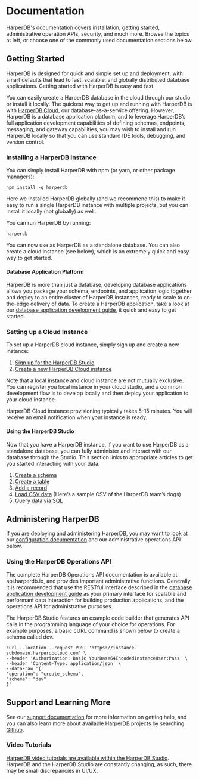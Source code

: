 # Documentation

HarperDB's documentation covers installation, getting started, administrative operation APIs, security, and much more. Browse the topics at left, or choose one of the commonly used documentation sections below.

## Getting Started

HarperDB is designed for quick and simple set up and deployment, with smart defaults that lead to fast, scalable, and globally distributed database applications. Getting started with HarperDB is easy and fast.

You can easily create a HarperDB database in the cloud through our studio or install it locally. The quickest way to get up and running with HarperDB is with [HarperDB Cloud](../harperdb-cloud/README.md), our database-as-a-service offering. However, HarperDB is a database application platform, and to leverage HarperDB’s full application development capabilities of defining schemas, endpoints, messaging, and gateway capabilities, you may wish to install and run HarperDB locally so that you can use standard IDE tools, debugging, and version control.

### Installing a HarperDB Instance

You can simply install HarperDB with npm (or yarn, or other package managers):
```shell
npm install -g harperdb
```
Here we installed HarperDB globally (and we recommend this) to make it easy to run a single HarperDB instance with multiple projects, but you can install it locally (not globally) as well.

You can run HarperDB by running:
```javascript
harperdb
```

You can now use as HarperDB as a standalone database. You can also create a cloud instance (see below), which is an extremely quick and easy way to get started.

#### Database Application Platform

HarperDB is more than just a database, developing database applications allows you package your schema, endpoints, and application logic together and deploy to an entire cluster of HarperDB instances, ready to scale to on-the-edge delivery of data. To create a HarperDB application, take a look at our [database application development guide](../applications/README.md), it quick and easy to get started.

### Setting up a Cloud Instance
To set up a HarperDB cloud instance, simply sign up and create a new instance:
1. [Sign up for the HarperDB Studio](https://studio.harperdb.io/sign-up)
2. [Create a new HarperDB Cloud instance](../harperdb-studio/instances.md#Create-a-New-Instance)

Note that a local instance and cloud instance are not mutually exclusive. You can register you local instance in your cloud studio, and a common development flow is to develop locally and then deploy your application to your cloud instance.

HarperDB Cloud instance provisioning typically takes 5-15 minutes. You will receive an email notification when your instance is ready.

#### Using the HarperDB Studio

Now that you have a HarperDB instance, if you want to use HarperDB as a standalone database, you can fully administer and interact with our database through the Studio. This section links to appropriate articles to get you started interacting with your data.

1. [Create a schema](../harperdb-studio/manage-schemas-browse-data.md#Create-a-Schema)
2. [Create a table](../harperdb-studio/manage-schemas-browse-data.md#create-a-table)
3. [Add a record](../harperdb-studio/manage-schemas-browse-data.md#add-a-record)
4. [Load CSV data](../harperdb-studio/manage-schemas-browse-data.md#load-csv-data) (Here’s a sample CSV of the HarperDB team’s dogs)
5. [Query data via SQL](../harperdb-studio/query-instance-data.md)

## Administering HarperDB

If you are deploying and administering HarperDB, you may want to look at our [configuration documentation](../configuration.md) and our administrative operations API below.

### Using the HarperDB Operations API

The complete HarperDB Operations API documentation is available at api.harperdb.io, and provides important administrative functions. Generally it is recommended that use the RESTful interface described in the [database application development guide](../applications/README.md) as your primary interface for scalable and performant data interaction for building production applications, and the operations API for administrative purposes.

The HarperDB Studio features an example code builder that generates API calls in the programming language of your choice for operations. For example purposes, a basic cURL command is shown below to create a schema called dev.

```
curl --location --request POST 'https://instance-subdomain.harperdbcloud.com' \
--header 'Authorization: Basic YourBase64EncodedInstanceUser:Pass' \
--header 'Content-Type: application/json' \
--data-raw '{
"operation": "create_schema",
"schema": "dev"
}'
```

## Support and Learning More
See our [support documentation](../support.md) for more information on getting help, and you can also learn more about available HarperDB projects by searching [Github](https://github.com/search?q=harperdb).

### Video Tutorials

[HarperDB video tutorials are available within the HarperDB Studio](../harperdb-studio/resources.md#video-tutorials). HarperDB and the HarperDB Studio are constantly changing, as such, there may be small discrepancies in UI/UX.

